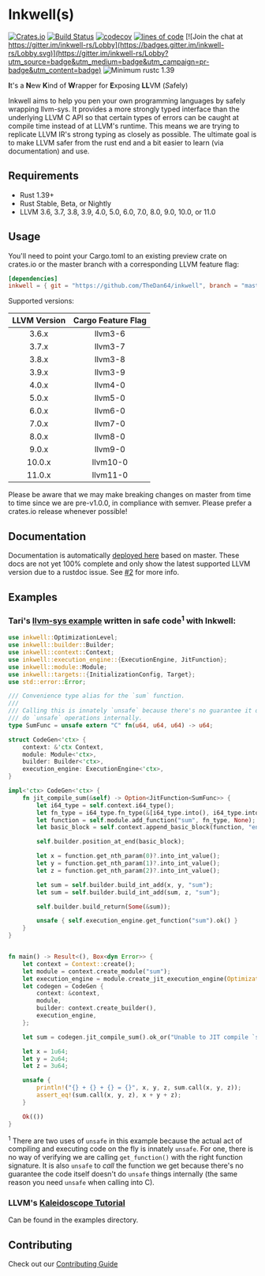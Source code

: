 # Inkwell(s)

[![Crates.io](https://img.shields.io/crates/v/inkwell.svg?style=plastic)](https://crates.io/crates/inkwell)
[![Build Status](https://travis-ci.org/TheDan64/inkwell.svg?branch=master)](https://travis-ci.org/TheDan64/inkwell)
[![codecov](https://codecov.io/gh/TheDan64/inkwell/branch/master/graph/badge.svg)](https://codecov.io/gh/TheDan64/inkwell)
[![lines of code](https://tokei.rs/b1/github/TheDan64/inkwell)](https://github.com/Aaronepower/tokei)
[![Join the chat at https://gitter.im/inkwell-rs/Lobby](https://badges.gitter.im/inkwell-rs/Lobby.svg)](https://gitter.im/inkwell-rs/Lobby?utm_source=badge&utm_medium=badge&utm_campaign=pr-badge&utm_content=badge)
![Minimum rustc 1.39](https://img.shields.io/badge/rustc-1.39+-brightgreen.svg)

**I**t's a **N**ew **K**ind of **W**rapper for **E**xposing **LL**VM (*S*afely)

Inkwell aims to help you pen your own programming languages by safely wrapping llvm-sys. It provides a more strongly typed interface than the underlying LLVM C API so that certain types of errors can be caught at compile time instead of at LLVM's runtime. This means we are trying to replicate LLVM IR's strong typing as closely as possible. The ultimate goal is to make LLVM safer from the rust end and a bit easier to learn (via documentation) and use.

## Requirements

* Rust 1.39+
* Rust Stable, Beta, or Nightly
* LLVM 3.6, 3.7, 3.8, 3.9, 4.0, 5.0, 6.0, 7.0, 8.0, 9.0, 10.0, or 11.0

## Usage

You'll need to point your Cargo.toml to an existing preview crate on crates.io or the master
branch with a corresponding LLVM feature flag:

```toml
[dependencies]
inkwell = { git = "https://github.com/TheDan64/inkwell", branch = "master", features = ["llvm11-0"] }
```

Supported versions:

| LLVM Version | Cargo Feature Flag |
| :----------: | :-----------: |
| 3.6.x        | llvm3-6       |
| 3.7.x        | llvm3-7       |
| 3.8.x        | llvm3-8       |
| 3.9.x        | llvm3-9       |
| 4.0.x        | llvm4-0       |
| 5.0.x        | llvm5-0       |
| 6.0.x        | llvm6-0       |
| 7.0.x        | llvm7-0       |
| 8.0.x        | llvm8-0       |
| 9.0.x        | llvm9-0       |
| 10.0.x       | llvm10-0      |
| 11.0.x       | llvm11-0      |

Please be aware that we may make breaking changes on master from time to time since we are
pre-v1.0.0, in compliance with semver. Please prefer a crates.io release whenever possible!

## Documentation

Documentation is automatically [deployed here](https://thedan64.github.io/inkwell/) based on master. These docs are not yet 100% complete and only show the latest supported LLVM version due to a rustdoc issue. See [#2](https://github.com/TheDan64/inkwell/issues/2) for more info.

## Examples

### Tari's [llvm-sys example](https://gitlab.com/taricorp/llvm-sys.rs/blob/6411edb2fed1a805b7ec5029afc9c3ae1cf6c842/examples/jit-function.rs) written in safe code<sup>1</sup> with Inkwell:

```rust
use inkwell::OptimizationLevel;
use inkwell::builder::Builder;
use inkwell::context::Context;
use inkwell::execution_engine::{ExecutionEngine, JitFunction};
use inkwell::module::Module;
use inkwell::targets::{InitializationConfig, Target};
use std::error::Error;

/// Convenience type alias for the `sum` function.
///
/// Calling this is innately `unsafe` because there's no guarantee it doesn't
/// do `unsafe` operations internally.
type SumFunc = unsafe extern "C" fn(u64, u64, u64) -> u64;

struct CodeGen<'ctx> {
    context: &'ctx Context,
    module: Module<'ctx>,
    builder: Builder<'ctx>,
    execution_engine: ExecutionEngine<'ctx>,
}

impl<'ctx> CodeGen<'ctx> {
    fn jit_compile_sum(&self) -> Option<JitFunction<SumFunc>> {
        let i64_type = self.context.i64_type();
        let fn_type = i64_type.fn_type(&[i64_type.into(), i64_type.into(), i64_type.into()], false);
        let function = self.module.add_function("sum", fn_type, None);
        let basic_block = self.context.append_basic_block(function, "entry");

        self.builder.position_at_end(basic_block);

        let x = function.get_nth_param(0)?.into_int_value();
        let y = function.get_nth_param(1)?.into_int_value();
        let z = function.get_nth_param(2)?.into_int_value();

        let sum = self.builder.build_int_add(x, y, "sum");
        let sum = self.builder.build_int_add(sum, z, "sum");

        self.builder.build_return(Some(&sum));

        unsafe { self.execution_engine.get_function("sum").ok() }
    }
}


fn main() -> Result<(), Box<dyn Error>> {
    let context = Context::create();
    let module = context.create_module("sum");
    let execution_engine = module.create_jit_execution_engine(OptimizationLevel::None)?;
    let codegen = CodeGen {
        context: &context,
        module,
        builder: context.create_builder(),
        execution_engine,
    };

    let sum = codegen.jit_compile_sum().ok_or("Unable to JIT compile `sum`")?;

    let x = 1u64;
    let y = 2u64;
    let z = 3u64;

    unsafe {
        println!("{} + {} + {} = {}", x, y, z, sum.call(x, y, z));
        assert_eq!(sum.call(x, y, z), x + y + z);
    }

    Ok(())
}
```

<sup>1</sup> There are two uses of `unsafe` in this example because the actual
act of compiling and executing code on the fly is innately `unsafe`. For one,
there is no way of verifying we are calling `get_function()` with the right function
signature. It is also `unsafe` to *call* the function we get because there's no
guarantee the code itself doesn't do `unsafe` things internally (the same reason
you need `unsafe` when calling into C).

### LLVM's [Kaleidoscope Tutorial](https://llvm.org/docs/tutorial/index.html)

Can be found in the examples directory.

## Contributing

Check out our [Contributing Guide](.github/CONTRIBUTING.md)
